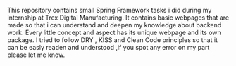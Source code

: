 This repository contains small Spring Framework tasks i did during my internship at Trex Digital Manufacturing.
It contains basic webpages that are made so that i can understand and deepen my knowledge about backend work.
Every little concept and aspect has its unique webpage and its own package.
I tried to follow DRY , KISS and Clean Code principles so that it can be easly readen and understood ,if you spot any error on my part please let me know.
